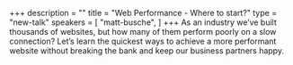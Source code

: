 +++
description = ""
title = "Web Performance - Where to start?"
type = "new-talk"
speakers = [
        "matt-busche",
]
+++
As an industry we’ve built thousands of websites, but how many of them perform poorly on a slow connection? Let’s learn the quickest ways to achieve a more performant website without breaking the bank and keep our business partners happy.